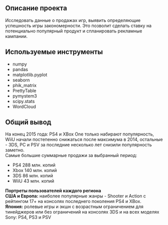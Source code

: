 ## Описание проекта

Исследовать данные о продажах игр, выявить определяющие успешность игры закономерности. Это позволит сделать ставку на потенциально популярный продукт и спланировать рекламные кампании.

## Используемые инструменты

* numpy
* pandas
* matplotlib.pyplot
* seaborn
* phik_matrix
* PrettyTable
* pymystem3
* scipy.stats
* WordCloud

## Общий вывод

На конец 2015 года: PS4 и XBox One только набирают популярность, WiiU начали постепенно снижаться после максимума в 2014, остальные - 3DS, PC и PSV за последние несколько лет снизили популярность заметно.  
Самые большие суммарные продажи за выбранный период:
* PS4 288 млн. копий
* Xbox 140 млн. копий
* 3DS 86 млн. копий
* WiiU 43 млн. копий

<b>Портреты пользователей каждого региона</b>  
<b>США и Европа:</b> наиболее популярные жанры - Shooter и Action с рейтингом 17+ на консолях последнего поколения PS4 и XBox.  
<b>Япония:</b> ролевые игры и экшн с возрастным ограничением для тинейджеров или без ограничений на консолях 3DS и на всех моделях Sony: PS4, PS3 и PSV